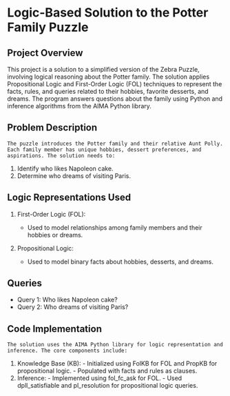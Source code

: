 # Logic-Based Solution to the Potter Family Puzzle

## Project Overview
This project is a solution to a simplified version of the Zebra Puzzle, involving logical reasoning about the Potter family. The solution applies Propositional Logic and First-Order Logic (FOL) techniques to represent the facts, rules, and queries related to their hobbies, favorite desserts, and dreams. The program answers questions about the family using Python and inference algorithms from the AIMA Python library.

## Problem Description
    The puzzle introduces the Potter family and their relative Aunt Polly. Each family member has unique hobbies, dessert preferences, and aspirations. The solution needs to:

   1. Identify who likes Napoleon cake.
   2. Determine who dreams of visiting Paris.

## Logic Representations Used
   1. First-Order Logic (FOL):
      - Used to model relationships among family members and their hobbies or dreams.

   2. Propositional Logic:
      - Used to model binary facts about hobbies, desserts, and dreams.
## Queries
   - Query 1: Who likes Napoleon cake?
   - Query 2: Who dreams of visiting Paris?

## Code Implementation
    The solution uses the AIMA Python library for logic representation and inference. The core components include:

   1. Knowledge Base (KB):
    - Initialized using FolKB for FOL and PropKB for propositional logic.
    - Populated with facts and rules as clauses.
   2. Inference:
    - Implemented using fol_fc_ask for FOL.
    - Used dpll_satisfiable and pl_resolution for propositional logic queries.